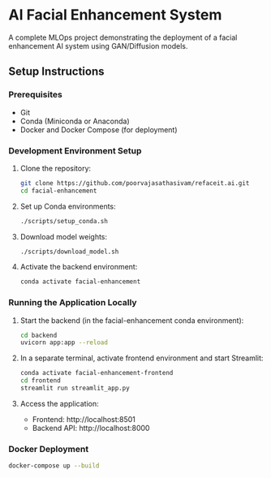 # AI Facial Enhancement System

A complete MLOps project demonstrating the deployment of a facial enhancement AI system using GAN/Diffusion models.

## Setup Instructions

### Prerequisites

- Git
- Conda (Miniconda or Anaconda)
- Docker and Docker Compose (for deployment)

### Development Environment Setup

1. Clone the repository:
   ```bash
   git clone https://github.com/poorvajasathasivam/refaceit.ai.git
   cd facial-enhancement
   ```

2. Set up Conda environments:
   ```bash
   ./scripts/setup_conda.sh
   ```

3. Download model weights:
   ```bash
   ./scripts/download_model.sh
   ```

4. Activate the backend environment:
   ```bash
   conda activate facial-enhancement
   ```

### Running the Application Locally

1. Start the backend (in the facial-enhancement conda environment):
   ```bash
   cd backend
   uvicorn app:app --reload
   ```

2. In a separate terminal, activate frontend environment and start Streamlit:
   ```bash
   conda activate facial-enhancement-frontend
   cd frontend
   streamlit run streamlit_app.py
   ```

3. Access the application:
   - Frontend: http://localhost:8501
   - Backend API: http://localhost:8000

### Docker Deployment

```bash
docker-compose up --build
```

